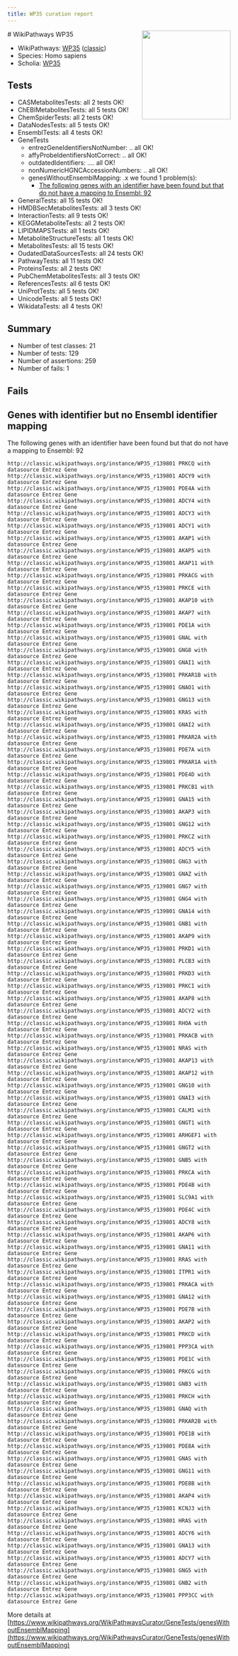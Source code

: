 ```yaml
---
title: WP35 curation report
---
```


<img style="float: right; width: 200px" src="https://upload.wikimedia.org/wikipedia/commons/thumb/8/83/Wplogo_with_text_500.png/640px-Wplogo_with_text_500.png" />
# WikiPathways WP35

* WikiPathways: [WP35](https://wikipathways.org/pathways/WP35) ([classic](https://classic.wikipathways.org/instance/WP35))
* Species: Homo sapiens
* Scholia: [WP35](https://scholia.toolforge.org/wikipathways/WP35)
## Tests
* CASMetabolitesTests: all 2 tests OK!
* ChEBIMetabolitesTests: all 5 tests OK!
* ChemSpiderTests: all 2 tests OK!
* DataNodesTests: all 5 tests OK!
* EnsemblTests: all 4 tests OK!
* GeneTests
    * entrezGeneIdentifiersNotNumber: .. all OK!
    * affyProbeIdentifiersNotCorrect: .. all OK!
    * outdatedIdentifiers: .... all OK!
    * nonNumericHGNCAccessionNumbers: .. all OK!
    * genesWithoutEnsemblMapping: .x we found 1 problem(s):
        * [The following genes with an identifier have been found but that do not have a mapping to Ensembl: 92](#c4e54407)
* GeneralTests: all 15 tests OK!
* HMDBSecMetabolitesTests: all 3 tests OK!
* InteractionTests: all 9 tests OK!
* KEGGMetaboliteTests: all 2 tests OK!
* LIPIDMAPSTests: all 1 tests OK!
* MetaboliteStructureTests: all 1 tests OK!
* MetabolitesTests: all 15 tests OK!
* OudatedDataSourcesTests: all 24 tests OK!
* PathwayTests: all 11 tests OK!
* ProteinsTests: all 2 tests OK!
* PubChemMetabolitesTests: all 3 tests OK!
* ReferencesTests: all 6 tests OK!
* UniProtTests: all 5 tests OK!
* UnicodeTests: all 5 tests OK!
* WikidataTests: all 4 tests OK!


## Summary

* Number of test classes: 21
* Number of tests: 129
* Number of assertions: 259
* Number of fails: 1

## Fails

<a name="c4e54407" />

## Genes with identifier but no Ensembl identifier mapping

The following genes with an identifier have been found but that do not have a mapping to Ensembl: 92
```
http://classic.wikipathways.org/instance/WP35_r139801 PRKCQ with datasource Entrez Gene
http://classic.wikipathways.org/instance/WP35_r139801 ADCY9 with datasource Entrez Gene
http://classic.wikipathways.org/instance/WP35_r139801 PDE4A with datasource Entrez Gene
http://classic.wikipathways.org/instance/WP35_r139801 ADCY4 with datasource Entrez Gene
http://classic.wikipathways.org/instance/WP35_r139801 ADCY3 with datasource Entrez Gene
http://classic.wikipathways.org/instance/WP35_r139801 ADCY1 with datasource Entrez Gene
http://classic.wikipathways.org/instance/WP35_r139801 AKAP1 with datasource Entrez Gene
http://classic.wikipathways.org/instance/WP35_r139801 AKAP5 with datasource Entrez Gene
http://classic.wikipathways.org/instance/WP35_r139801 AKAP11 with datasource Entrez Gene
http://classic.wikipathways.org/instance/WP35_r139801 PRKACG with datasource Entrez Gene
http://classic.wikipathways.org/instance/WP35_r139801 PRKCE with datasource Entrez Gene
http://classic.wikipathways.org/instance/WP35_r139801 AKAP10 with datasource Entrez Gene
http://classic.wikipathways.org/instance/WP35_r139801 AKAP7 with datasource Entrez Gene
http://classic.wikipathways.org/instance/WP35_r139801 PDE1A with datasource Entrez Gene
http://classic.wikipathways.org/instance/WP35_r139801 GNAL with datasource Entrez Gene
http://classic.wikipathways.org/instance/WP35_r139801 GNG8 with datasource Entrez Gene
http://classic.wikipathways.org/instance/WP35_r139801 GNAI1 with datasource Entrez Gene
http://classic.wikipathways.org/instance/WP35_r139801 PRKAR1B with datasource Entrez Gene
http://classic.wikipathways.org/instance/WP35_r139801 GNAO1 with datasource Entrez Gene
http://classic.wikipathways.org/instance/WP35_r139801 GNG13 with datasource Entrez Gene
http://classic.wikipathways.org/instance/WP35_r139801 KRAS with datasource Entrez Gene
http://classic.wikipathways.org/instance/WP35_r139801 GNAI2 with datasource Entrez Gene
http://classic.wikipathways.org/instance/WP35_r139801 PRKAR2A with datasource Entrez Gene
http://classic.wikipathways.org/instance/WP35_r139801 PDE7A with datasource Entrez Gene
http://classic.wikipathways.org/instance/WP35_r139801 PRKAR1A with datasource Entrez Gene
http://classic.wikipathways.org/instance/WP35_r139801 PDE4D with datasource Entrez Gene
http://classic.wikipathways.org/instance/WP35_r139801 PRKCB1 with datasource Entrez Gene
http://classic.wikipathways.org/instance/WP35_r139801 GNA15 with datasource Entrez Gene
http://classic.wikipathways.org/instance/WP35_r139801 AKAP3 with datasource Entrez Gene
http://classic.wikipathways.org/instance/WP35_r139801 GNG12 with datasource Entrez Gene
http://classic.wikipathways.org/instance/WP35_r139801 PRKCZ with datasource Entrez Gene
http://classic.wikipathways.org/instance/WP35_r139801 ADCY5 with datasource Entrez Gene
http://classic.wikipathways.org/instance/WP35_r139801 GNG3 with datasource Entrez Gene
http://classic.wikipathways.org/instance/WP35_r139801 GNAZ with datasource Entrez Gene
http://classic.wikipathways.org/instance/WP35_r139801 GNG7 with datasource Entrez Gene
http://classic.wikipathways.org/instance/WP35_r139801 GNG4 with datasource Entrez Gene
http://classic.wikipathways.org/instance/WP35_r139801 GNA14 with datasource Entrez Gene
http://classic.wikipathways.org/instance/WP35_r139801 GNB1 with datasource Entrez Gene
http://classic.wikipathways.org/instance/WP35_r139801 AKAP9 with datasource Entrez Gene
http://classic.wikipathways.org/instance/WP35_r139801 PRKD1 with datasource Entrez Gene
http://classic.wikipathways.org/instance/WP35_r139801 PLCB3 with datasource Entrez Gene
http://classic.wikipathways.org/instance/WP35_r139801 PRKD3 with datasource Entrez Gene
http://classic.wikipathways.org/instance/WP35_r139801 PRKCI with datasource Entrez Gene
http://classic.wikipathways.org/instance/WP35_r139801 AKAP8 with datasource Entrez Gene
http://classic.wikipathways.org/instance/WP35_r139801 ADCY2 with datasource Entrez Gene
http://classic.wikipathways.org/instance/WP35_r139801 RHOA with datasource Entrez Gene
http://classic.wikipathways.org/instance/WP35_r139801 PRKACB with datasource Entrez Gene
http://classic.wikipathways.org/instance/WP35_r139801 NRAS with datasource Entrez Gene
http://classic.wikipathways.org/instance/WP35_r139801 AKAP13 with datasource Entrez Gene
http://classic.wikipathways.org/instance/WP35_r139801 AKAP12 with datasource Entrez Gene
http://classic.wikipathways.org/instance/WP35_r139801 GNG10 with datasource Entrez Gene
http://classic.wikipathways.org/instance/WP35_r139801 GNAI3 with datasource Entrez Gene
http://classic.wikipathways.org/instance/WP35_r139801 CALM1 with datasource Entrez Gene
http://classic.wikipathways.org/instance/WP35_r139801 GNGT1 with datasource Entrez Gene
http://classic.wikipathways.org/instance/WP35_r139801 ARHGEF1 with datasource Entrez Gene
http://classic.wikipathways.org/instance/WP35_r139801 GNGT2 with datasource Entrez Gene
http://classic.wikipathways.org/instance/WP35_r139801 GNB5 with datasource Entrez Gene
http://classic.wikipathways.org/instance/WP35_r139801 PRKCA with datasource Entrez Gene
http://classic.wikipathways.org/instance/WP35_r139801 PDE4B with datasource Entrez Gene
http://classic.wikipathways.org/instance/WP35_r139801 SLC9A1 with datasource Entrez Gene
http://classic.wikipathways.org/instance/WP35_r139801 PDE4C with datasource Entrez Gene
http://classic.wikipathways.org/instance/WP35_r139801 ADCY8 with datasource Entrez Gene
http://classic.wikipathways.org/instance/WP35_r139801 AKAP6 with datasource Entrez Gene
http://classic.wikipathways.org/instance/WP35_r139801 GNA11 with datasource Entrez Gene
http://classic.wikipathways.org/instance/WP35_r139801 RRAS with datasource Entrez Gene
http://classic.wikipathways.org/instance/WP35_r139801 ITPR1 with datasource Entrez Gene
http://classic.wikipathways.org/instance/WP35_r139801 PRKACA with datasource Entrez Gene
http://classic.wikipathways.org/instance/WP35_r139801 GNA12 with datasource Entrez Gene
http://classic.wikipathways.org/instance/WP35_r139801 PDE7B with datasource Entrez Gene
http://classic.wikipathways.org/instance/WP35_r139801 AKAP2 with datasource Entrez Gene
http://classic.wikipathways.org/instance/WP35_r139801 PRKCD with datasource Entrez Gene
http://classic.wikipathways.org/instance/WP35_r139801 PPP3CA with datasource Entrez Gene
http://classic.wikipathways.org/instance/WP35_r139801 PDE1C with datasource Entrez Gene
http://classic.wikipathways.org/instance/WP35_r139801 PRKCG with datasource Entrez Gene
http://classic.wikipathways.org/instance/WP35_r139801 GNB3 with datasource Entrez Gene
http://classic.wikipathways.org/instance/WP35_r139801 PRKCH with datasource Entrez Gene
http://classic.wikipathways.org/instance/WP35_r139801 GNAQ with datasource Entrez Gene
http://classic.wikipathways.org/instance/WP35_r139801 PRKAR2B with datasource Entrez Gene
http://classic.wikipathways.org/instance/WP35_r139801 PDE1B with datasource Entrez Gene
http://classic.wikipathways.org/instance/WP35_r139801 PDE8A with datasource Entrez Gene
http://classic.wikipathways.org/instance/WP35_r139801 GNAS with datasource Entrez Gene
http://classic.wikipathways.org/instance/WP35_r139801 GNG11 with datasource Entrez Gene
http://classic.wikipathways.org/instance/WP35_r139801 PDE8B with datasource Entrez Gene
http://classic.wikipathways.org/instance/WP35_r139801 AKAP4 with datasource Entrez Gene
http://classic.wikipathways.org/instance/WP35_r139801 KCNJ3 with datasource Entrez Gene
http://classic.wikipathways.org/instance/WP35_r139801 HRAS with datasource Entrez Gene
http://classic.wikipathways.org/instance/WP35_r139801 ADCY6 with datasource Entrez Gene
http://classic.wikipathways.org/instance/WP35_r139801 GNA13 with datasource Entrez Gene
http://classic.wikipathways.org/instance/WP35_r139801 ADCY7 with datasource Entrez Gene
http://classic.wikipathways.org/instance/WP35_r139801 GNG5 with datasource Entrez Gene
http://classic.wikipathways.org/instance/WP35_r139801 GNB2 with datasource Entrez Gene
http://classic.wikipathways.org/instance/WP35_r139801 PPP3CC with datasource Entrez Gene
```

More details at [https://www.wikipathways.org/WikiPathwaysCurator/GeneTests/genesWithoutEnsemblMapping](https://www.wikipathways.org/WikiPathwaysCurator/GeneTests/genesWithoutEnsemblMapping)

